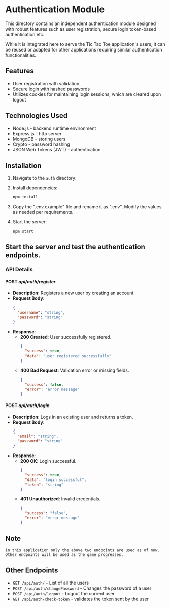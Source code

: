 # Authentication Module

This directory contains an independent authentication module designed with robust features such as user registration, secure login token-based authentication etc.

While it is integrated here to serve the Tic Tac Toe application's users, it can be reused or adapted for other applications requiring similar authentication functionalities.

## Features

- User registration with validation
- Secure login with hashed passwords
- Utilizes cookies for maintaining login sessions, which are cleared upon logout

## Technologies Used

- Node.js - backend runtime environment
- Express.js - http server
- MongoDB - storing users
- Crypto - password hashing
- JSON Web Tokens (JWT) - authentication

## Installation

1. Navigate to the `auth` directory:

2. Install dependencies:
   ```
   npm install
   ```
3. Copy the ".env.example" file and rename it as ".env". Modify the values as needed per requirements.

4. Start the server:
   ```
   npm start
   ```

## Start the server and test the authentication endpoints.

### API Details

#### POST _api/auth/register_

- **Description**: Registers a new user by creating an account.
- **Request Body**:
  ```json
  {
    "username": "string",
    "password": "string"
  }
  ```
- **Response**:
  - **200 Created**: User successfully registered.
    ```json
    {
      "success": true,
      "data": "user registered successfully"
    }
    ```
  - **400 Bad Request**: Validation error or missing fields.
    ```json
    {
      "success": false,
      "error": "error message"
    }
    ```

#### POST _api/auth/login_

- **Description**: Logs in an existing user and returns a token.
- **Request Body**:
  ```json
  {
    "email": "string",
    "password": "string"
  }
  ```
- **Response**:
  - **200 OK**: Login successful.
    ```json
    {
      "success": true,
      "data": "login successful",
      "token": "string"
    }
    ```
  - **401 Unauthorized**: Invalid credentials.
    ```json
    {
      "success": "false",
      "error": "error message"
    }
    ```

## Note

    In this application only the above two endpoints are used as of now.
    Other endpoints will be used as the game progresses.

## Other Endpoints

- `GET /api/auth/` - List of all the users
- `POST /api/auth/changePassword` - Changes the password of a user
- `POST /api/auth/logout` - Logout the current user
- `GET /api/auth/check-token` - validates the token sent by the user
